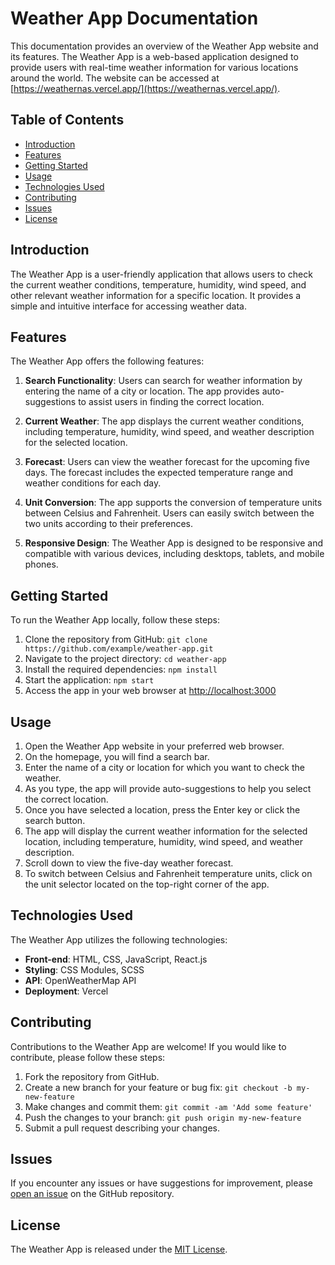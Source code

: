 # Weather App Documentation

This documentation provides an overview of the Weather App website and its features. The Weather App is a web-based application designed to provide users with real-time weather information for various locations around the world. The website can be accessed at [https://weathernas.vercel.app/](https://weathernas.vercel.app/).

## Table of Contents

- [Introduction](#introduction)
- [Features](#features)
- [Getting Started](#getting-started)
- [Usage](#usage)
- [Technologies Used](#technologies-used)
- [Contributing](#contributing)
- [Issues](#issues)
- [License](#license)

## Introduction

The Weather App is a user-friendly application that allows users to check the current weather conditions, temperature, humidity, wind speed, and other relevant weather information for a specific location. It provides a simple and intuitive interface for accessing weather data.

## Features

The Weather App offers the following features:

1. **Search Functionality**: Users can search for weather information by entering the name of a city or location. The app provides auto-suggestions to assist users in finding the correct location.

2. **Current Weather**: The app displays the current weather conditions, including temperature, humidity, wind speed, and weather description for the selected location.

3. **Forecast**: Users can view the weather forecast for the upcoming five days. The forecast includes the expected temperature range and weather conditions for each day.

4. **Unit Conversion**: The app supports the conversion of temperature units between Celsius and Fahrenheit. Users can easily switch between the two units according to their preferences.

5. **Responsive Design**: The Weather App is designed to be responsive and compatible with various devices, including desktops, tablets, and mobile phones.

## Getting Started

To run the Weather App locally, follow these steps:

1. Clone the repository from GitHub: `git clone https://github.com/example/weather-app.git`
2. Navigate to the project directory: `cd weather-app`
3. Install the required dependencies: `npm install`
4. Start the application: `npm start`
5. Access the app in your web browser at [http://localhost:3000](http://localhost:3000)

## Usage

1. Open the Weather App website in your preferred web browser.
2. On the homepage, you will find a search bar.
3. Enter the name of a city or location for which you want to check the weather.
4. As you type, the app will provide auto-suggestions to help you select the correct location.
5. Once you have selected a location, press the Enter key or click the search button.
6. The app will display the current weather information for the selected location, including temperature, humidity, wind speed, and weather description.
7. Scroll down to view the five-day weather forecast.
8. To switch between Celsius and Fahrenheit temperature units, click on the unit selector located on the top-right corner of the app.

## Technologies Used

The Weather App utilizes the following technologies:

- **Front-end**: HTML, CSS, JavaScript, React.js
- **Styling**: CSS Modules, SCSS
- **API**: OpenWeatherMap API
- **Deployment**: Vercel

## Contributing

Contributions to the Weather App are welcome! If you would like to contribute, please follow these steps:

1. Fork the repository from GitHub.
2. Create a new branch for your feature or bug fix: `git checkout -b my-new-feature`
3. Make changes and commit them: `git commit -am 'Add some feature'`
4. Push the changes to your branch: `git push origin my-new-feature`
5. Submit a pull request describing your changes.

## Issues

If you encounter any issues or have suggestions for improvement, please [open an issue](https://github.com/example/weather-app/issues) on the GitHub repository.

## License

The Weather App is released under the [MIT License](https://github.com/example/weather-app/blob/main/LICENSE).
